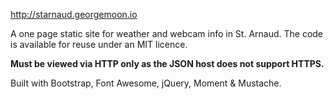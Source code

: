<http://starnaud.georgemoon.io>

A one page static site for weather and webcam info in St. Arnaud.
The code is available for reuse under an MIT licence.

**Must be viewed via HTTP only as the JSON host does not support HTTPS.**

Built with Bootstrap, Font Awesome, jQuery, Moment & Mustache.
